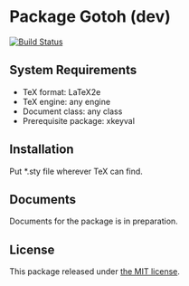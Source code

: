 # Package Gotoh (dev)

[![Build Status](https://travis-ci.org/wtsnjp/Gotoh.svg?branch=master)](https://travis-ci.org/wtsnjp/Gotoh)

## System Requirements

* TeX format: LaTeX2e
* TeX engine: any engine
* Document class: any class
* Prerequisite package: xkeyval

## Installation

Put *.sty file wherever TeX can find.

## Documents

Documents for the package is in preparation.

## License

This package released under [the MIT license](./LICENSE).

